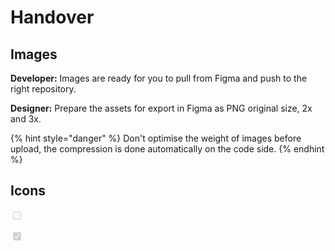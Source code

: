 # Handover

## Images

**Developer:** Images are ready for you to pull from Figma and push to the right repository.

**Designer:** Prepare the assets for export in Figma as PNG original size, 2x and 3x.

{% hint style="danger" %}
Don't optimise the weight of images before upload, the compression is done automatically on the code side. 
{% endhint %}

## Icons

<input type="checkbox" disabled="disabled"></i>

<input type="checkbox" disabled="disabled" checked="checked"></i>